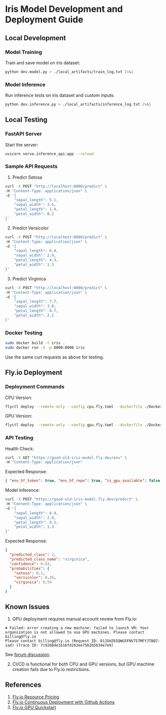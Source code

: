 # Iris Model Development and Deployment Guide

## Local Development

### Model Training

Train and save model on iris dataset:

```bash
python dev.model.py > ./local_artifacts/train_log.txt 2>&1
```

### Model Inference

Run inference tests on iris dataset and custom inputs:

```bash
python dev.inference.py > ./local_artifacts/inference_log.txt 2>&1
```

## Local Testing

### FastAPI Server

Start the server:

```bash
uvicorn serve.inference_api:app --reload
```

### Sample API Requests

1. Predict Setosa

```bash
curl -X POST "http://localhost:8000/predict" \
-H "Content-Type: application/json" \
-d '{
    "sepal_length": 5.1,
    "sepal_width": 3.5,
    "petal_length": 1.4,
    "petal_width": 0.2
}'
```

2. Predict Versicolor

```bash
curl -X POST "http://localhost:8000/predict" \
-H "Content-Type: application/json" \
-d '{
    "sepal_length": 6.4,
    "sepal_width": 2.9,
    "petal_length": 4.3,
    "petal_width": 1.3
}'
```

3. Predict Virginica

```bash
curl -X POST "http://localhost:8000/predict" \
-H "Content-Type: application/json" \
-d '{
    "sepal_length": 7.7,
    "sepal_width": 3.8,
    "petal_length": 6.7,
    "petal_width": 2.2
}'
```

### Docker Testing

```bash
sudo docker build -t iris .
sudo docker run -d -p 8000:8000 iris
```

Use the same curl requests as above for testing.

## Fly.io Deployment

### Deployment Commands

CPU Version:

```bash
flyctl deploy --remote-only --config cpu.fly.toml --dockerfile ./Dockerfile.cpu
```

GPU Version:

```bash
flyctl deploy --remote-only --config gpu.fly.toml --dockerfile ./Dockerfile.gpu
```

### API Testing

Health Check:

```bash
curl -X GET "https://good-old-iris-model.fly.dev/env" \
-H "Content-Type: application/json"
```

Expected Response:

```json
{ "env_hf_token": true, "env_hf_repo": true, "is_gpu_available": false }
```

Model Inference:

```bash
curl -X POST "https://good-old-iris-model.fly.dev/predict" \
-H "Content-Type: application/json" \
-d '{
    "sepal_length": 6.4,
    "sepal_width": 2.9,
    "petal_length": 4.3,
    "petal_width": 1.3
}'
```

Expected Response:

```json
{
  "predicted_class": 2,
  "predicted_class_name": "virginica",
  "confidence": 0.54,
  "probabilities": {
    "setosa": 0.1,
    "versicolor": 0.36,
    "virginica": 0.54
  }
}
```

## Known Issues

1. GPU deployment requires manual account review from Fly.io:

```
✖ Failed: error creating a new machine: failed to launch VM: Your organization is not allowed to use GPU machines. Please contact billing@fly.io
Please contact billing@fly.io (Request ID: 01JGHZ65QWG5FNV757MFYJTBQ7-iad) (Trace ID: 7c92684e1b16fd263ee75b2b5b34e7e9)
```

See [forum discussion](https://community.fly.io/t/your-organization-is-not-allowed-to-use-gpu-machines/19166).

2. CI/CD is functional for both CPU and GPU versions, but GPU machine creation fails due to Fly.io restrictions.

## References

1. [Fly.io Resource Pricing](https://fly.io/docs/about/pricing/#machines)
2. [Fly.io Continuous Deployment with Github Actions](https://fly.io/docs/launch/continuous-deployment-with-github-actions/)
3. [Fly.io GPU Quickstart](https://fly.io/docs/gpus/gpu-quickstart/)
